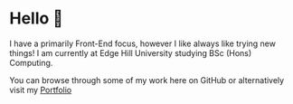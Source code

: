 # Hello 👋

I have a primarily Front-End focus, however I like always like trying new things! I am currently at Edge Hill University studying BSc (Hons) Computing.

You can browse through some of my work here on GitHub or alternatively visit my [Portfolio](https://vlcty.netlify.app)
